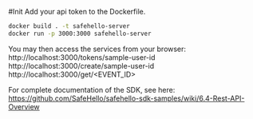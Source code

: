 #Init
Add your api token to the Dockerfile.

```bash
docker build . -t safehello-server
docker run -p 3000:3000 safehello-server
```

You may then access the services from your browser:
http://localhost:3000/tokens/sample-user-id
http://localhost:3000/create/sample-user-id
http://localhost:3000/get/<EVENT_ID>

For complete documentation of the SDK, see here:
https://github.com/SafeHello/safehello-sdk-samples/wiki/6.4-Rest-API-Overview
